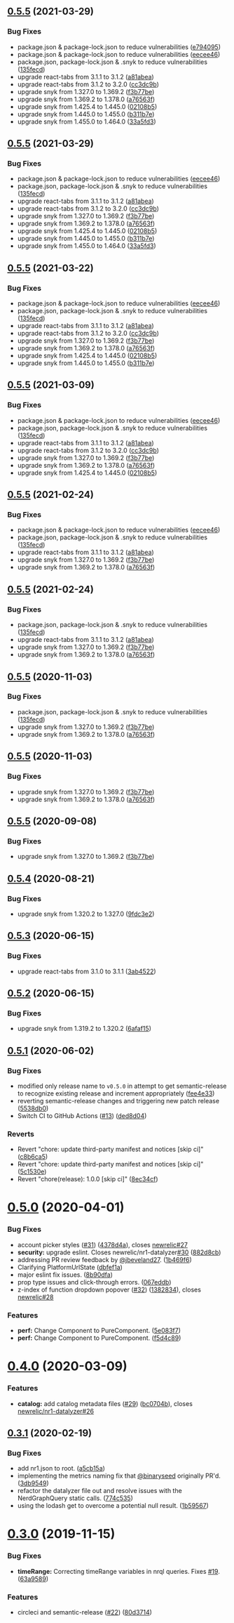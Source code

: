 ## [0.5.5](https://github.com/newrelic/nr1-account-maturity/compare/v0.5.4...v0.5.5) (2021-03-29)


### Bug Fixes

* package.json & package-lock.json to reduce vulnerabilities ([e794095](https://github.com/newrelic/nr1-account-maturity/commit/e794095f27572edbac262caaddd1760b7ac809c7))
* package.json & package-lock.json to reduce vulnerabilities ([eecee46](https://github.com/newrelic/nr1-account-maturity/commit/eecee46f97cf3c42426171ff2c4b2a4ac9261729))
* package.json, package-lock.json & .snyk to reduce vulnerabilities ([135fecd](https://github.com/newrelic/nr1-account-maturity/commit/135fecd16812cbd263f234c2b051e13a17a4cbf2))
* upgrade react-tabs from 3.1.1 to 3.1.2 ([a81abea](https://github.com/newrelic/nr1-account-maturity/commit/a81abeadde7a4ab536d783c70dd3e85dd845ad9f))
* upgrade react-tabs from 3.1.2 to 3.2.0 ([cc3dc9b](https://github.com/newrelic/nr1-account-maturity/commit/cc3dc9bf0fc960ae207d3ab63dc0105be2b740f7))
* upgrade snyk from 1.327.0 to 1.369.2 ([f3b77be](https://github.com/newrelic/nr1-account-maturity/commit/f3b77be2b508ef4a264e1845075f55c6f6969279))
* upgrade snyk from 1.369.2 to 1.378.0 ([a76563f](https://github.com/newrelic/nr1-account-maturity/commit/a76563fe3aca959ba8871208fc7428b3123e6c4b))
* upgrade snyk from 1.425.4 to 1.445.0 ([02108b5](https://github.com/newrelic/nr1-account-maturity/commit/02108b5199150a46ba6823d984871a5521677678))
* upgrade snyk from 1.445.0 to 1.455.0 ([b311b7e](https://github.com/newrelic/nr1-account-maturity/commit/b311b7e930dd1b603898fbccf4edc8a70cd20f40))
* upgrade snyk from 1.455.0 to 1.464.0 ([33a5fd3](https://github.com/newrelic/nr1-account-maturity/commit/33a5fd33057f50b9cf8935038a328d5f1f920d0f))

## [0.5.5](https://github.com/newrelic/nr1-account-maturity/compare/v0.5.4...v0.5.5) (2021-03-29)


### Bug Fixes

* package.json & package-lock.json to reduce vulnerabilities ([eecee46](https://github.com/newrelic/nr1-account-maturity/commit/eecee46f97cf3c42426171ff2c4b2a4ac9261729))
* package.json, package-lock.json & .snyk to reduce vulnerabilities ([135fecd](https://github.com/newrelic/nr1-account-maturity/commit/135fecd16812cbd263f234c2b051e13a17a4cbf2))
* upgrade react-tabs from 3.1.1 to 3.1.2 ([a81abea](https://github.com/newrelic/nr1-account-maturity/commit/a81abeadde7a4ab536d783c70dd3e85dd845ad9f))
* upgrade react-tabs from 3.1.2 to 3.2.0 ([cc3dc9b](https://github.com/newrelic/nr1-account-maturity/commit/cc3dc9bf0fc960ae207d3ab63dc0105be2b740f7))
* upgrade snyk from 1.327.0 to 1.369.2 ([f3b77be](https://github.com/newrelic/nr1-account-maturity/commit/f3b77be2b508ef4a264e1845075f55c6f6969279))
* upgrade snyk from 1.369.2 to 1.378.0 ([a76563f](https://github.com/newrelic/nr1-account-maturity/commit/a76563fe3aca959ba8871208fc7428b3123e6c4b))
* upgrade snyk from 1.425.4 to 1.445.0 ([02108b5](https://github.com/newrelic/nr1-account-maturity/commit/02108b5199150a46ba6823d984871a5521677678))
* upgrade snyk from 1.445.0 to 1.455.0 ([b311b7e](https://github.com/newrelic/nr1-account-maturity/commit/b311b7e930dd1b603898fbccf4edc8a70cd20f40))
* upgrade snyk from 1.455.0 to 1.464.0 ([33a5fd3](https://github.com/newrelic/nr1-account-maturity/commit/33a5fd33057f50b9cf8935038a328d5f1f920d0f))

## [0.5.5](https://github.com/newrelic/nr1-account-maturity/compare/v0.5.4...v0.5.5) (2021-03-22)


### Bug Fixes

* package.json & package-lock.json to reduce vulnerabilities ([eecee46](https://github.com/newrelic/nr1-account-maturity/commit/eecee46f97cf3c42426171ff2c4b2a4ac9261729))
* package.json, package-lock.json & .snyk to reduce vulnerabilities ([135fecd](https://github.com/newrelic/nr1-account-maturity/commit/135fecd16812cbd263f234c2b051e13a17a4cbf2))
* upgrade react-tabs from 3.1.1 to 3.1.2 ([a81abea](https://github.com/newrelic/nr1-account-maturity/commit/a81abeadde7a4ab536d783c70dd3e85dd845ad9f))
* upgrade react-tabs from 3.1.2 to 3.2.0 ([cc3dc9b](https://github.com/newrelic/nr1-account-maturity/commit/cc3dc9bf0fc960ae207d3ab63dc0105be2b740f7))
* upgrade snyk from 1.327.0 to 1.369.2 ([f3b77be](https://github.com/newrelic/nr1-account-maturity/commit/f3b77be2b508ef4a264e1845075f55c6f6969279))
* upgrade snyk from 1.369.2 to 1.378.0 ([a76563f](https://github.com/newrelic/nr1-account-maturity/commit/a76563fe3aca959ba8871208fc7428b3123e6c4b))
* upgrade snyk from 1.425.4 to 1.445.0 ([02108b5](https://github.com/newrelic/nr1-account-maturity/commit/02108b5199150a46ba6823d984871a5521677678))
* upgrade snyk from 1.445.0 to 1.455.0 ([b311b7e](https://github.com/newrelic/nr1-account-maturity/commit/b311b7e930dd1b603898fbccf4edc8a70cd20f40))

## [0.5.5](https://github.com/newrelic/nr1-account-maturity/compare/v0.5.4...v0.5.5) (2021-03-09)


### Bug Fixes

* package.json & package-lock.json to reduce vulnerabilities ([eecee46](https://github.com/newrelic/nr1-account-maturity/commit/eecee46f97cf3c42426171ff2c4b2a4ac9261729))
* package.json, package-lock.json & .snyk to reduce vulnerabilities ([135fecd](https://github.com/newrelic/nr1-account-maturity/commit/135fecd16812cbd263f234c2b051e13a17a4cbf2))
* upgrade react-tabs from 3.1.1 to 3.1.2 ([a81abea](https://github.com/newrelic/nr1-account-maturity/commit/a81abeadde7a4ab536d783c70dd3e85dd845ad9f))
* upgrade react-tabs from 3.1.2 to 3.2.0 ([cc3dc9b](https://github.com/newrelic/nr1-account-maturity/commit/cc3dc9bf0fc960ae207d3ab63dc0105be2b740f7))
* upgrade snyk from 1.327.0 to 1.369.2 ([f3b77be](https://github.com/newrelic/nr1-account-maturity/commit/f3b77be2b508ef4a264e1845075f55c6f6969279))
* upgrade snyk from 1.369.2 to 1.378.0 ([a76563f](https://github.com/newrelic/nr1-account-maturity/commit/a76563fe3aca959ba8871208fc7428b3123e6c4b))
* upgrade snyk from 1.425.4 to 1.445.0 ([02108b5](https://github.com/newrelic/nr1-account-maturity/commit/02108b5199150a46ba6823d984871a5521677678))

## [0.5.5](https://github.com/newrelic/nr1-account-maturity/compare/v0.5.4...v0.5.5) (2021-02-24)


### Bug Fixes

* package.json & package-lock.json to reduce vulnerabilities ([eecee46](https://github.com/newrelic/nr1-account-maturity/commit/eecee46f97cf3c42426171ff2c4b2a4ac9261729))
* package.json, package-lock.json & .snyk to reduce vulnerabilities ([135fecd](https://github.com/newrelic/nr1-account-maturity/commit/135fecd16812cbd263f234c2b051e13a17a4cbf2))
* upgrade react-tabs from 3.1.1 to 3.1.2 ([a81abea](https://github.com/newrelic/nr1-account-maturity/commit/a81abeadde7a4ab536d783c70dd3e85dd845ad9f))
* upgrade snyk from 1.327.0 to 1.369.2 ([f3b77be](https://github.com/newrelic/nr1-account-maturity/commit/f3b77be2b508ef4a264e1845075f55c6f6969279))
* upgrade snyk from 1.369.2 to 1.378.0 ([a76563f](https://github.com/newrelic/nr1-account-maturity/commit/a76563fe3aca959ba8871208fc7428b3123e6c4b))

## [0.5.5](https://github.com/newrelic/nr1-account-maturity/compare/v0.5.4...v0.5.5) (2021-02-24)


### Bug Fixes

* package.json, package-lock.json & .snyk to reduce vulnerabilities ([135fecd](https://github.com/newrelic/nr1-account-maturity/commit/135fecd16812cbd263f234c2b051e13a17a4cbf2))
* upgrade react-tabs from 3.1.1 to 3.1.2 ([a81abea](https://github.com/newrelic/nr1-account-maturity/commit/a81abeadde7a4ab536d783c70dd3e85dd845ad9f))
* upgrade snyk from 1.327.0 to 1.369.2 ([f3b77be](https://github.com/newrelic/nr1-account-maturity/commit/f3b77be2b508ef4a264e1845075f55c6f6969279))
* upgrade snyk from 1.369.2 to 1.378.0 ([a76563f](https://github.com/newrelic/nr1-account-maturity/commit/a76563fe3aca959ba8871208fc7428b3123e6c4b))

## [0.5.5](https://github.com/newrelic/nr1-account-maturity/compare/v0.5.4...v0.5.5) (2020-11-03)


### Bug Fixes

* package.json, package-lock.json & .snyk to reduce vulnerabilities ([135fecd](https://github.com/newrelic/nr1-account-maturity/commit/135fecd16812cbd263f234c2b051e13a17a4cbf2))
* upgrade snyk from 1.327.0 to 1.369.2 ([f3b77be](https://github.com/newrelic/nr1-account-maturity/commit/f3b77be2b508ef4a264e1845075f55c6f6969279))
* upgrade snyk from 1.369.2 to 1.378.0 ([a76563f](https://github.com/newrelic/nr1-account-maturity/commit/a76563fe3aca959ba8871208fc7428b3123e6c4b))

## [0.5.5](https://github.com/newrelic/nr1-account-maturity/compare/v0.5.4...v0.5.5) (2020-11-03)


### Bug Fixes

* upgrade snyk from 1.327.0 to 1.369.2 ([f3b77be](https://github.com/newrelic/nr1-account-maturity/commit/f3b77be2b508ef4a264e1845075f55c6f6969279))
* upgrade snyk from 1.369.2 to 1.378.0 ([a76563f](https://github.com/newrelic/nr1-account-maturity/commit/a76563fe3aca959ba8871208fc7428b3123e6c4b))

## [0.5.5](https://github.com/newrelic/nr1-account-maturity/compare/v0.5.4...v0.5.5) (2020-09-08)


### Bug Fixes

* upgrade snyk from 1.327.0 to 1.369.2 ([f3b77be](https://github.com/newrelic/nr1-account-maturity/commit/f3b77be2b508ef4a264e1845075f55c6f6969279))

## [0.5.4](https://github.com/newrelic/nr1-account-maturity/compare/v0.5.3...v0.5.4) (2020-08-21)


### Bug Fixes

* upgrade snyk from 1.320.2 to 1.327.0 ([9fdc3e2](https://github.com/newrelic/nr1-account-maturity/commit/9fdc3e249a242fa5199dda375e4e923cbd9c2fff))

## [0.5.3](https://github.com/newrelic/nr1-account-maturity/compare/v0.5.2...v0.5.3) (2020-06-15)


### Bug Fixes

* upgrade react-tabs from 3.1.0 to 3.1.1 ([3ab4522](https://github.com/newrelic/nr1-account-maturity/commit/3ab45223eabf58b9cd2e11310d3e6e268c467831))

## [0.5.2](https://github.com/newrelic/nr1-account-maturity/compare/v0.5.1...v0.5.2) (2020-06-15)


### Bug Fixes

* upgrade snyk from 1.319.2 to 1.320.2 ([6afaf15](https://github.com/newrelic/nr1-account-maturity/commit/6afaf156186d5ce8e05223a971b73c06dcd4df94))

## [0.5.1](https://github.com/newrelic/nr1-account-maturity/compare/v0.5.0...v0.5.1) (2020-06-02)


### Bug Fixes

* modified only release name to `v0.5.0` in attempt to get semantic-release to recognize existing release and increment appropriately ([fee4e33](https://github.com/newrelic/nr1-account-maturity/commit/fee4e332ae9df445b474b7d5e94890a0489a74a7))
* reverting semantic-release changes and triggering new patch release ([5538db0](https://github.com/newrelic/nr1-account-maturity/commit/5538db02946da73193628adb6fa99c93cea1e521))
* Switch CI to GitHub Actions ([#13](https://github.com/newrelic/nr1-account-maturity/issues/13)) ([ded8d04](https://github.com/newrelic/nr1-account-maturity/commit/ded8d0495b78909711e9d0031b0ed04dbe021353))


### Reverts

* Revert "chore: update third-party manifest and notices [skip ci]" ([c8b6ca5](https://github.com/newrelic/nr1-account-maturity/commit/c8b6ca5fafc162f23069a39cf1903c0f811eead8))
* Revert "chore: update third-party manifest and notices [skip ci]" ([5c1530e](https://github.com/newrelic/nr1-account-maturity/commit/5c1530ef76d74649cd252fe4bfa79f5b06610a25))
* Revert "chore(release): 1.0.0 [skip ci]" ([8ec34cf](https://github.com/newrelic/nr1-account-maturity/commit/8ec34cf2a5920a0981d2562ce0e27d6f8a5f4b3c))

# [0.5.0](https://github.com/newrelic/nr1-datalyzer/compare/v0.4.0...v0.5.0) (2020-04-01)


### Bug Fixes

* account picker styles ([#31](https://github.com/newrelic/nr1-datalyzer/issues/31)) ([4378d4a](https://github.com/newrelic/nr1-datalyzer/commit/4378d4a74d3ad347d0252069cd2db8024c5742e6)), closes [newrelic#27](https://github.com/newrelic/issues/27)
* **security:** upgrade eslint. Closes newrelic/nr1-datalyzer[#30](https://github.com/newrelic/nr1-datalyzer/issues/30) ([882d8cb](https://github.com/newrelic/nr1-datalyzer/commit/882d8cbcdf4856bfd6662ee2f0b4f2afbcbf5ac4))
* addressing PR review feedback by [@jbeveland27](https://github.com/jbeveland27). ([1b469f6](https://github.com/newrelic/nr1-datalyzer/commit/1b469f6fb2e6bf0ed53d2a4e3a9e2e3e21ecbeec))
* Clarifying PlatformUrlState ([dbfef1a](https://github.com/newrelic/nr1-datalyzer/commit/dbfef1a84e1864c92d2785877c8726329278a96e))
* major eslint fix issues. ([8b90dfa](https://github.com/newrelic/nr1-datalyzer/commit/8b90dfa0dc02f461516e34f8b06edcbbd9f4af38))
* prop type issues and click-through errors. ([067eddb](https://github.com/newrelic/nr1-datalyzer/commit/067eddb94f7cd0f4f995d95906417be2607272cd))
* z-index of function dropdown popover ([#32](https://github.com/newrelic/nr1-datalyzer/issues/32)) ([1382834](https://github.com/newrelic/nr1-datalyzer/commit/1382834cd89df9d637c5e98e00e5878849e3ea08)), closes [newrelic#28](https://github.com/newrelic/issues/28)


### Features

* **perf:** Change Component to PureComponent. ([5e083f7](https://github.com/newrelic/nr1-datalyzer/commit/5e083f77b8b6359065974d7f8f3c263ea494b959))
* **perf:** Change Component to PureComponent. ([f5d4c89](https://github.com/newrelic/nr1-datalyzer/commit/f5d4c8931bb82d204151b633f128541be90206d6))

# [0.4.0](https://github.com/newrelic/nr1-datalyzer/compare/v0.3.1...v0.4.0) (2020-03-09)


### Features

* **catalog:** add catalog metadata files ([#29](https://github.com/newrelic/nr1-datalyzer/issues/29)) ([bc0704b](https://github.com/newrelic/nr1-datalyzer/commit/bc0704b7722cb6ad1d47e82edaf7556b3e7af930)), closes [newrelic/nr1-datalyzer#26](https://github.com/newrelic/nr1-datalyzer/issues/26)

## [0.3.1](https://github.com/newrelic/nr1-datalyzer/compare/v0.3.0...v0.3.1) (2020-02-19)


### Bug Fixes

* add nr1.json to root. ([a5cb15a](https://github.com/newrelic/nr1-datalyzer/commit/a5cb15ae0218b5d1b8140bb0302dcfb4d9f16927))
* implementing the metrics naming fix that [@binaryseed](https://github.com/binaryseed) originally PR'd. ([3db9549](https://github.com/newrelic/nr1-datalyzer/commit/3db954985302395e8fa8233db9039b77e591de41))
* refactor the datalyzer file out and resolve issues with the NerdGraphQuery static calls. ([774c535](https://github.com/newrelic/nr1-datalyzer/commit/774c535087a4d677bc9ea7e2032df50c94191aa4))
* using the lodash get to overcome a potential null result. ([1b59567](https://github.com/newrelic/nr1-datalyzer/commit/1b59567f8a82cd05db2bcbd6ab33adcafae34d54))

# [0.3.0](https://github.com/newrelic/nr1-datalyzer/compare/v0.2.4...v0.3.0) (2019-11-15)


### Bug Fixes

* **timeRange:** Correcting timeRange variables in nrql queries. Fixes [#19](https://github.com/newrelic/nr1-datalyzer/issues/19). ([63a9589](https://github.com/newrelic/nr1-datalyzer/commit/63a9589050f976b0612b8d045643064a436f52c5))


### Features

* circleci and semantic-release ([#22](https://github.com/newrelic/nr1-datalyzer/issues/22)) ([80d3714](https://github.com/newrelic/nr1-datalyzer/commit/80d3714eb88eca2d0ff7f86cdcd13b475deb14b2))
